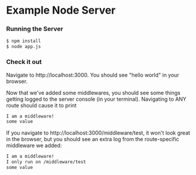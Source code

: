 # Example Node Server

### Running the Server

```bash
$ npm install
$ node app.js
```

### Check it out

Navigate to http://localhost:3000. You should see "hello world" in your browser.

Now that we've added some middlewares, you should see some things getting logged to the server console (in your terminal). Navigating to ANY route should cause it to print

```bash
I am a middleware!
some value
```

If you navigate to http://localhost:3000/middleware/test, it won't look great in the browser, but you should see an extra log from the route-specific middleware we added:

```bash
I am a middleware!
I only run on /middleware/test
some value
```